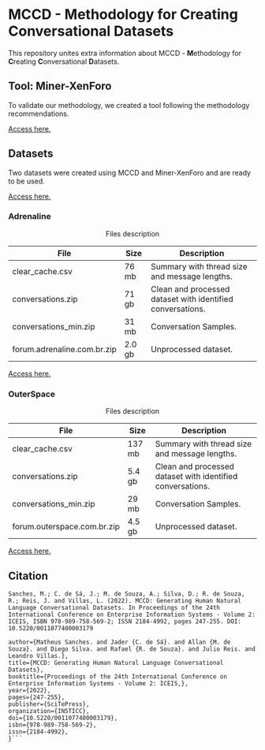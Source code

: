 # MCCD - Methodology for Creating Conversational Datasets


This repository unites extra information about MCCD - **M**ethodology for **C**reating **C**onversational **D**atasets.

## Tool: Miner-XenForo


To validate our methodology, we created a tool following the methodology recommendations.

[Access here.](https://github.com/matheusferraroni/miner-xenforo)


## Datasets

Two datasets were created using MCCD and Miner-XenForo and are ready to be used. 

[Access here.](https://github.com/MatheusFerraroni/datasets_from_minerxenforo)

### Adrenaline

<center>Files description</center>

|File|Size|Description| 
|--|--|--| 
|clear_cache.csv|76 mb|Summary with thread size and message lengths.|
|conversations.zip|71 gb|Clean and processed dataset with identified conversations.|
|conversations_min.zip|31 mb|Conversation Samples.|
|forum.adrenaline.com.br.zip|2.0 gb|Unprocessed dataset.|


[Access here.](http://www.lrc.ic.unicamp.br/~ferraroni/datasets/adrenaline/)

### OuterSpace

<center>Files description</center>

|File|Size|Description| 
|--|--|--| 
|clear_cache.csv|137 mb|Summary with thread size and message lengths.|
|conversations.zip|5.4 gb|Clean and processed dataset with identified conversations.|
|conversations_min.zip|29 mb|Conversation Samples.|
|forum.outerspace.com.br.zip|4.5 gb|Unprocessed dataset.|

[Access here.](http://www.lrc.ic.unicamp.br/~ferraroni/datasets/outerspace/)

## Citation

```
Sanches, M.; C. de Sá, J.; M. de Souza, A.; Silva, D.; R. de Souza, R.; Reis, J. and Villas, L. (2022). MCCD: Generating Human Natural Language Conversational Datasets. In Proceedings of the 24th International Conference on Enterprise Information Systems - Volume 2: ICEIS, ISBN 978-989-758-569-2; ISSN 2184-4992, pages 247-255. DOI: 10.5220/0011077400003179
```

```@conference{mccd-iceis22,
author={Matheus Sanches. and Jader {C. de Sá}. and Allan {M. de Souza}. and Diego Silva. and Rafael {R. de Souza}. and Julio Reis. and Leandro Villas.},
title={MCCD: Generating Human Natural Language Conversational Datasets},
booktitle={Proceedings of the 24th International Conference on Enterprise Information Systems - Volume 2: ICEIS,},
year={2022},
pages={247-255},
publisher={SciTePress},
organization={INSTICC},
doi={10.5220/0011077400003179},
isbn={978-989-758-569-2},
issn={2184-4992},
}```
